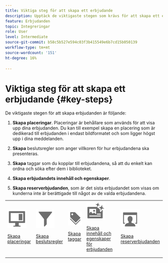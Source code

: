```yaml
---
title: Viktiga steg för att skapa ett erbjudande
description: Upptäck de viktigaste stegen som krävs för att skapa ett erbjudande.
feature: Erbjudanden
topic: Integreringar
role: User
level: Intermediate
source-git-commit: b58c5b527e594c03f3b415549e6b7cd15b050139
workflow-type: tm+mt
source-wordcount: '151'
ht-degree: 16%

---
```


# Viktiga steg för att skapa ett erbjudande {#key-steps}

De viktigaste stegen för att skapa erbjudanden är följande:

1. **Skapa placeringar**.
Placeringar är behållare som används för att visa upp dina erbjudanden. Du kan till exempel skapa en placering som är dedikerad till erbjudanden i endast bildformatet och som ligger högst upp i dina meddelanden.

1. **Skapa** beslutsregler som anger villkoren för hur erbjudandena ska presenteras.

1. **Skapa** taggar som du kopplar till erbjudandena, så att du enkelt kan ordna och söka efter dem i biblioteket.

1. **Skapa erbjudandets innehåll och egenskaper**.

1. **Skapa reserverbjudanden**, som är det sista erbjudandet som visas om kunderna inte är berättigade till något av de valda erbjudandena.

<table>
<tr>
<td><img src="../../assets/do-not-localize/icon-placement.svg" width="60px"><p><a href="../offer-library/creating-placements.md">Skapa placeringar</a></p></td>
<td><img src="../../assets/do-not-localize/icon-rules.svg" width="60px"><p><a href="../offer-library/creating-decision-rules.md">Skapa beslutsregler</a></p></td>
<td><img src="../../assets/do-not-localize/icon-tags.svg" width="60px"><p><a href="../offer-library/creating-tags.md">Skapa taggar</a></p></td>
<td><img src="../../assets/do-not-localize/icon-offer.svg" width="60px"><p><a href="../offer-library/creating-personalized-offers.md">Skapa innehåll och egenskaper för erbjudanden</a></p></td>
<td><img src="../../assets/do-not-localize/icon-fallback.svg" width="60px"><p><a href="../offer-library/creating-fallback-offers.md">Skapa reserverbjudanden</a></p></td></tr>
</table>
